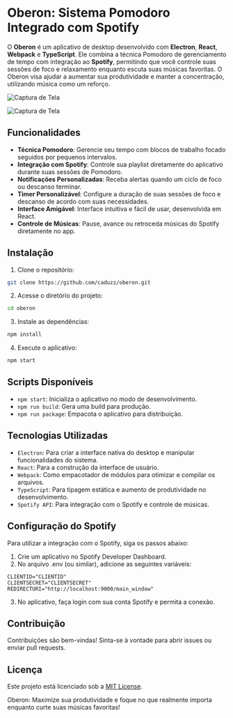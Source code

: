 # Oberon: Sistema Pomodoro Integrado com Spotify

O **Oberon** é um aplicativo de desktop desenvolvido com **Electron**, **React**, **Webpack** e **TypeScript**. Ele combina a técnica Pomodoro de gerenciamento de tempo com integração ao **Spotify**, permitindo que você controle suas sessões de foco e relaxamento enquanto escuta suas músicas favoritas. O Oberon visa ajudar a aumentar sua produtividade e manter a concentração, utilizando música como um reforço.


![Captura de Tela](https://media.discordapp.net/attachments/1083996120688115752/1284843628136628296/image.png?ex=66e81b60&is=66e6c9e0&hm=aee585fc76d4f0b35f472cec8e7699cf79b9be4c81e125574a0562478ee39e35&=&format=webp&quality=lossless&width=1248&height=662)

![Captura de Tela](https://media.discordapp.net/attachments/1083996120688115752/1284843646197305447/image.png?ex=66e81b64&is=66e6c9e4&hm=f98fdc697de6afbfb783367a5fdd92b46ed4098ab88ab6aa32b06f3d7bd69593&=&format=webp&quality=lossless&width=756&height=265)

## Funcionalidades

- **Técnica Pomodoro**: Gerencie seu tempo com blocos de trabalho focado seguidos por pequenos intervalos.
- **Integração com Spotify**: Controle sua playlist diretamente do aplicativo durante suas sessões de Pomodoro.
- **Notificações Personalizadas**: Receba alertas quando um ciclo de foco ou descanso terminar.
- **Timer Personalizável**: Configure a duração de suas sessões de foco e descanso de acordo com suas necessidades.
- **Interface Amigável**: Interface intuitiva e fácil de usar, desenvolvida em React.
- **Controle de Músicas**: Pause, avance ou retroceda músicas do Spotify diretamente no app.

## Instalação

1. Clone o repositório:

```bash
git clone https://github.com/caduzz/oberon.git
```

2. Acesse o diretório do projeto:

```bash
cd oberon
```

3. Instale as dependências:

```bash
npm install
```

4. Execute o aplicativo:

```bash
npm start
```

## Scripts Disponíveis
- `npm start`: Inicializa o aplicativo no modo de desenvolvimento.
- `npm run build`: Gera uma build para produção.
- `npm run package`: Empacota o aplicativo para distribuição.

## Tecnologias Utilizadas
- `Electron`: Para criar a interface nativa do desktop e manipular funcionalidades do sistema.
- `React`: Para a construção da interface de usuário.
- `Webpack`: Como empacotador de módulos para otimizar e compilar os arquivos.
- `TypeScript`: Para tipagem estática e aumento de produtividade no desenvolvimento.
- `Spotify API`: Para integração com o Spotify e controle de músicas.

## Configuração do Spotify

Para utilizar a integração com o Spotify, siga os passos abaixo:

1. Crie um aplicativo no Spotify Developer Dashboard.
2. No arquivo .env (ou similar), adicione as seguintes variáveis:

```env
CLIENTID="CLIENTID"
CLIENTSECRET="CLIENTSECRET"
REDIRECTURI="http://localhost:9000/main_window"
```

3. No aplicativo, faça login com sua conta Spotify e permita a conexão.

## Contribuição
Contribuições são bem-vindas! Sinta-se à vontade para abrir issues ou enviar pull requests.

## Licença
Este projeto está licenciado sob a [MIT License](./LICENSE).

Oberon: Maximize sua produtividade e foque no que realmente importa enquanto curte suas músicas favoritas!